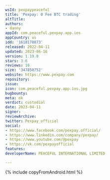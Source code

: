 ```yaml
---
wsId: pexpaypeaceful
title: 'Pexpay: 0 Fee BTC trading'
altTitle: 
authors:
- danny
appId: com.peaceful.pexpay.app.ios
appCountry: us
idd: '1618178873'
released: 2022-04-11
updated: 2023-06-16
version: 1.19.0
stars: 3.6
reviews: 16
size: '347850752'
website: https://www.pexpay.com
repository: 
issue: 
icon: com.peaceful.pexpay.app.ios.jpg
bugbounty: 
meta: ok
verdict: custodial
date: 2023-04-11
signer: 
reviewArchive: 
twitter: Pexpay_official
social:
- https://www.facebook.com/pexpay.official/
- https://www.linkedin.com/company/pexpay/
- https://www.youtube.com/@pexpay
- https://vk.com/pexpayofficial
features: 
developerName: PEACEFUL INTERNATIONAL LIMITED

---
```


{% include copyFromAndroid.html %}

